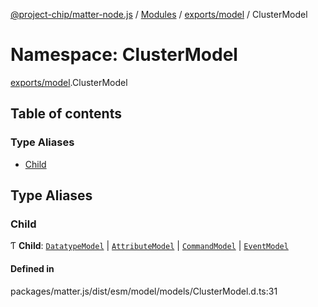 [@project-chip/matter-node.js](../README.md) / [Modules](../modules.md) / [exports/model](exports_model.md) / ClusterModel

# Namespace: ClusterModel

[exports/model](exports_model.md).ClusterModel

## Table of contents

### Type Aliases

- [Child](exports_model.ClusterModel.md#child)

## Type Aliases

### Child

Ƭ **Child**: [`DatatypeModel`](../classes/exports_model.DatatypeModel.md) \| [`AttributeModel`](../classes/exports_model.AttributeModel.md) \| [`CommandModel`](../classes/exports_model.CommandModel.md) \| [`EventModel`](../classes/exports_model.EventModel.md)

#### Defined in

packages/matter.js/dist/esm/model/models/ClusterModel.d.ts:31
